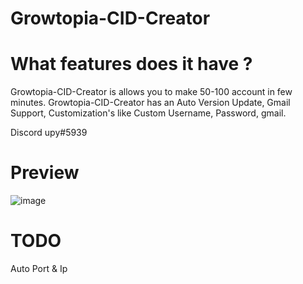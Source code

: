# Growtopia-CID-Creator

# What features does it have ?

Growtopia-CID-Creator is allows you to make 50-100 account in few minutes. Growtopia-CID-Creator has an Auto Version Update, Gmail Support, Customization's like Custom Username, Password, gmail.

Discord upy#5939

# Preview
![image](https://user-images.githubusercontent.com/83706783/147283867-543ad39c-d397-4510-bc50-7439e8aed565.png)

# TODO
Auto Port & Ip

